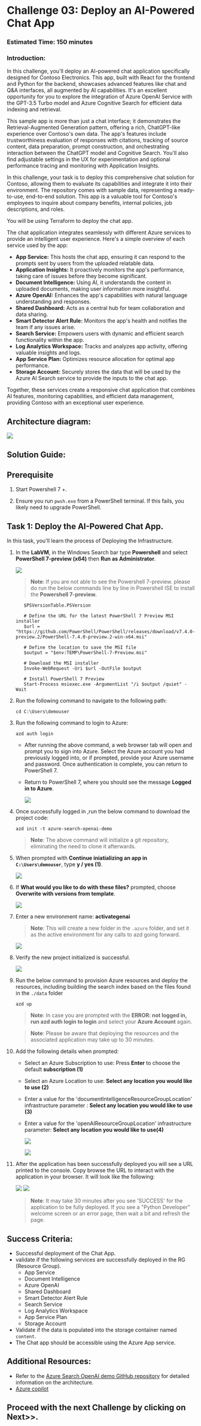 # Challenge 03:  Deploy an AI-Powered Chat App 

### Estimated Time: 150 minutes

### Introduction:

In this challenge, you'll deploy an AI-powered chat application specifically designed for Contoso Electronics. This app, built with React for the frontend and Python for the backend, showcases advanced features like chat and Q&A interfaces, all augmented by AI capabilities. It's an excellent opportunity for you to explore the integration of Azure OpenAI Service with the GPT-3.5 Turbo model and Azure Cognitive Search for efficient data indexing and retrieval.

This sample app is more than just a chat interface; it demonstrates the Retrieval-Augmented Generation pattern, offering a rich, ChatGPT-like experience over Contoso's own data. The app's features include trustworthiness evaluation of responses with citations, tracking of source content, data preparation, prompt construction, and orchestrating interaction between the ChatGPT model and Cognitive Search. You'll also find adjustable settings in the UX for experimentation and optional performance tracing and monitoring with Application Insights.

In this challenge, your task is to deploy this comprehensive chat solution for Contoso, allowing them to evaluate its capabilities and integrate it into their environment. The repository comes with sample data, representing a ready-to-use, end-to-end solution. This app is a valuable tool for Contoso's employees to inquire about company benefits, internal policies, job descriptions, and roles.

You will be using Terraform to deploy the chat app. 

The chat application integrates seamlessly with different Azure services to provide an intelligent user experience. Here's a simple overview of each service used by the app:

- **App Service:** This hosts the chat app, ensuring it can respond to the prompts sent by users from the uploaded relatable data.
- **Application Insights:** It proactively monitors the app's performance, taking care of issues before they become significant.
- **Document Intelligence:** Using AI, it understands the content in uploaded documents, making user information more insightful.
- **Azure OpenAI:** Enhances the app's capabilities with natural language understanding and responses.
- **Shared Dashboard:** Acts as a central hub for team collaboration and data sharing.
- **Smart Detector Alert Rule:** Monitors the app's health and notifies the team if any issues arise.
- **Search Service:** Empowers users with dynamic and efficient search functionality within the app.
- **Log Analytics Workspace:** Tracks and analyzes app activity, offering valuable insights and logs.
- **App Service Plan:** Optimizes resource allocation for optimal app performance.
- **Storage Account:** Securely stores the data that will be used by the Azure AI Search service to provide the inputs to the chat app.

Together, these services create a responsive chat application that combines AI features, monitoring capabilities, and efficient data management, providing Contoso with an exceptional user experience.

## Architecture diagram:

![](../media/Active-image258.png)

## Solution Guide:

## Prerequisite
   
1. Start Powershell 7 +.
   
2. Ensure you run `pwsh.exe` from a PowerShell terminal. If this fails, you likely need to upgrade PowerShell.

## Task 1: Deploy the  AI-Powered Chat App.

In this task, you'll learn the process of Deploying the Infrastructure.

1. In the **LabVM**, in the Windows Search bar type **Powershell** and select **PowerShell 7-preview (x64)** then **Run as Administrator**.

    ![](../media/Active-image102.png)

   >**Note**: If you are not able to see the Powershell 7-preview. please do run the below commands line by line in Powershell ISE to install the **Powershell 7-preview.**

      ```
         $PSVersionTable.PSVersion
         
         # Define the URL for the latest PowerShell 7 Preview MSI installer
         $url = "https://github.com/PowerShell/PowerShell/releases/download/v7.4.0-preview.2/PowerShell-7.4.0-preview.2-win-x64.msi"
      
         # Define the location to save the MSI file
         $output = "$env:TEMP\PowerShell-7-Preview.msi"
      
         # Download the MSI installer
         Invoke-WebRequest -Uri $url -OutFile $output
      
         # Install PowerShell 7 Preview
         Start-Process msiexec.exe -ArgumentList "/i $output /quiet" -Wait
      ```   

1. Run the following command to navigate to the following path:

   ```
   cd C:\Users\demouser
   ```   
   
1. Run the following command to login to Azure:

   ```
   azd auth login
   ```

   - After running the above command, a web browser tab will open and prompt you to sign into Azure. Select the Azure account you had previously logged into, or if prompted, provide your Azure username and password. Once authentication is complete, you can return to PowerShell 7.

   - Return to PowerShell 7, where you should see the message **Logged in to Azure**.

     ![](../media/Active-image104.png)

1. Once successfully logged in ,run the below command to download the project code:

   ```
   azd init -t azure-search-openai-demo
   ```
   >**Note**: The above command will initialize a git repository, eliminating the need to clone it afterwards.

1. When prompted with **Continue iniatializing an app in `C:\Users\demouser`**, type **y / yes (1)**.

   ![](../media/Active-image105.png)

1. If **What would you like to do with these files?** prompted, choose **Overwrite with versions from template**.

   ![](../media/gen3.png)

1. Enter a new environment name:  **activategenai**

   >**Note**: This will create a new folder in the `.azure` folder, and set it as the active environment for any calls to azd going forward.

   ![](../media/Active-image106.png)

1. Verify the new project initialized is successful.

   ![](../media/Active-image107.png)
   
1. Run the below command to provision Azure resources and deploy the resources, including building the search index based on the files found in the `./data` folder

   ```
   azd up
   ```
   >**Note**: In case you are prompted with the **ERROR: not logged in, run azd auth login to login** and select your **Azure Account** again.

   >**Note**: Please be aware that deploying the resources and the associated application may take up to 30 minutes.

1. Add the following details when prompted:

   - Select an Azure Subscription to use: Press **Enter** to choose the default **subscription (1)**
   - Select an Azure Location to use: **Select any location you would like to use (2)**
   - Enter a value for the 'documentIntelligenceResourceGroupLocation' infrastructure parameter : **Select any location you would like to use (3)**
   - Enter a value for the 'openAIResourceGroupLocation' infrastructure parameter: **Select any location you would like to use(4)**
     
      ![](../media/Active-image110.png)

      ![](../media/Active-image111.png)

1. After the application has been successfully deployed you will see a URL printed to the console. Copy browse the URL to interact with the application in your browser. It will look like the following:

    ![](../media/Active-image108.png)
    ![](../media/Active-image109.png)
 
    >**Note**: It may take 30 minutes after you see 'SUCCESS' for the application to be fully deployed. If you see a "Python Developer" welcome screen or an error page, then wait a bit and refresh the page.

## Success Criteria:

- Successful deployment of the Chat App.
- validate if the following services are successfully deployed in the RG (Resource Group).
  - App Service
  - Document Intelligence
  - Azure OpenAI
  - Shared Dashboard
  - Smart Detector Alert Rule
  - Search Service
  - Log Analytics Workspace
  - App Service Plan
  - Storage Account
- Validate if the data is populated into the storage container named `content`.
- The Chat app should be accessible using the Azure App service.

## Additional Resources:

-  Refer to the  [Azure Search OpenAI demo GitHub repository](https://github.com/cmendible/azure-search-openai-demo) for detailed information on the architecture.
-  [Azure copilot](https://learn.microsoft.com/en-us/azure/copilot/overview)

## Proceed with the next Challenge by clicking on **Next**>>.
